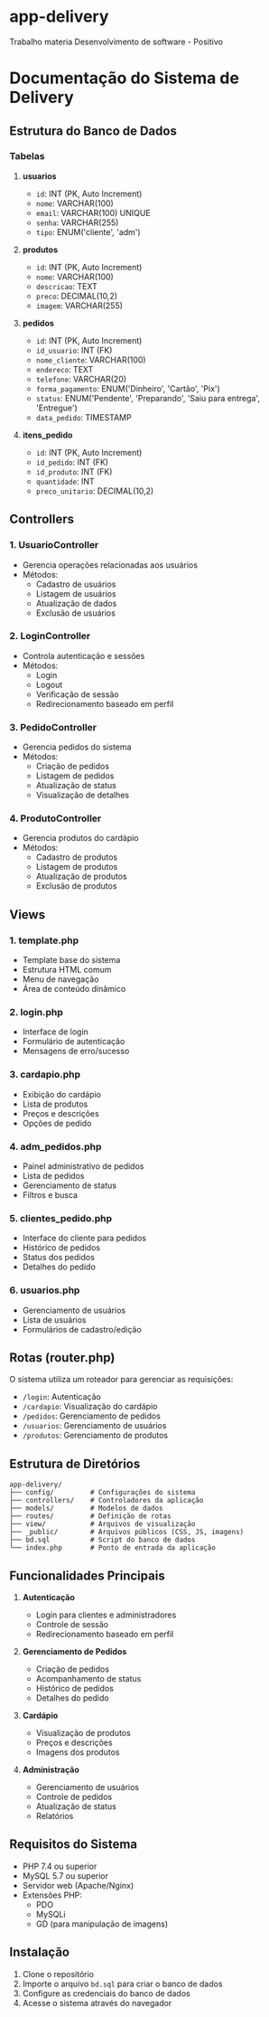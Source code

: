 # app-delivery
Trabalho materia Desenvolvimento de software - Positivo

# Documentação do Sistema de Delivery

## Estrutura do Banco de Dados

### Tabelas

1. **usuarios**
   - `id`: INT (PK, Auto Increment)
   - `nome`: VARCHAR(100)
   - `email`: VARCHAR(100) UNIQUE
   - `senha`: VARCHAR(255)
   - `tipo`: ENUM('cliente', 'adm')

2. **produtos**
   - `id`: INT (PK, Auto Increment)
   - `nome`: VARCHAR(100)
   - `descricao`: TEXT
   - `preco`: DECIMAL(10,2)
   - `imagem`: VARCHAR(255)

3. **pedidos**
   - `id`: INT (PK, Auto Increment)
   - `id_usuario`: INT (FK)
   - `nome_cliente`: VARCHAR(100)
   - `endereco`: TEXT
   - `telefone`: VARCHAR(20)
   - `forma_pagamento`: ENUM('Dinheiro', 'Cartão', 'Pix')
   - `status`: ENUM('Pendente', 'Preparando', 'Saiu para entrega', 'Entregue')
   - `data_pedido`: TIMESTAMP

4. **itens_pedido**
   - `id`: INT (PK, Auto Increment)
   - `id_pedido`: INT (FK)
   - `id_produto`: INT (FK)
   - `quantidade`: INT
   - `preco_unitario`: DECIMAL(10,2)

## Controllers

### 1. UsuarioController
- Gerencia operações relacionadas aos usuários
- Métodos:
  - Cadastro de usuários
  - Listagem de usuários
  - Atualização de dados
  - Exclusão de usuários

### 2. LoginController
- Controla autenticação e sessões
- Métodos:
  - Login
  - Logout
  - Verificação de sessão
  - Redirecionamento baseado em perfil

### 3. PedidoController
- Gerencia pedidos do sistema
- Métodos:
  - Criação de pedidos
  - Listagem de pedidos
  - Atualização de status
  - Visualização de detalhes

### 4. ProdutoController
- Gerencia produtos do cardápio
- Métodos:
  - Cadastro de produtos
  - Listagem de produtos
  - Atualização de produtos
  - Exclusão de produtos

## Views

### 1. template.php
- Template base do sistema
- Estrutura HTML comum
- Menu de navegação
- Área de conteúdo dinâmico

### 2. login.php
- Interface de login
- Formulário de autenticação
- Mensagens de erro/sucesso

### 3. cardapio.php
- Exibição do cardápio
- Lista de produtos
- Preços e descrições
- Opções de pedido

### 4. adm_pedidos.php
- Painel administrativo de pedidos
- Lista de pedidos
- Gerenciamento de status
- Filtros e busca

### 5. clientes_pedido.php
- Interface do cliente para pedidos
- Histórico de pedidos
- Status dos pedidos
- Detalhes do pedido

### 6. usuarios.php
- Gerenciamento de usuários
- Lista de usuários
- Formulários de cadastro/edição

## Rotas (router.php)

O sistema utiliza um roteador para gerenciar as requisições:

- `/login`: Autenticação
- `/cardapio`: Visualização do cardápio
- `/pedidos`: Gerenciamento de pedidos
- `/usuarios`: Gerenciamento de usuários
- `/produtos`: Gerenciamento de produtos

## Estrutura de Diretórios

```
app-delivery/
├── config/         # Configurações do sistema
├── controllers/    # Controladores da aplicação
├── models/         # Modelos de dados
├── routes/         # Definição de rotas
├── view/           # Arquivos de visualização
├── _public/        # Arquivos públicos (CSS, JS, imagens)
├── bd.sql          # Script do banco de dados
└── index.php       # Ponto de entrada da aplicação
```

## Funcionalidades Principais

1. **Autenticação**
   - Login para clientes e administradores
   - Controle de sessão
   - Redirecionamento baseado em perfil

2. **Gerenciamento de Pedidos**
   - Criação de pedidos
   - Acompanhamento de status
   - Histórico de pedidos
   - Detalhes do pedido

3. **Cardápio**
   - Visualização de produtos
   - Preços e descrições
   - Imagens dos produtos

4. **Administração**
   - Gerenciamento de usuários
   - Controle de pedidos
   - Atualização de status
   - Relatórios

## Requisitos do Sistema

- PHP 7.4 ou superior
- MySQL 5.7 ou superior
- Servidor web (Apache/Nginx)
- Extensões PHP:
  - PDO
  - MySQLi
  - GD (para manipulação de imagens)

## Instalação

1. Clone o repositório
2. Importe o arquivo `bd.sql` para criar o banco de dados
3. Configure as credenciais do banco de dados
4. Acesse o sistema através do navegador
